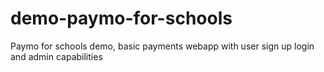 # demo-paymo-for-schools
Paymo for schools demo, basic payments webapp with user sign up login and admin capabilities
